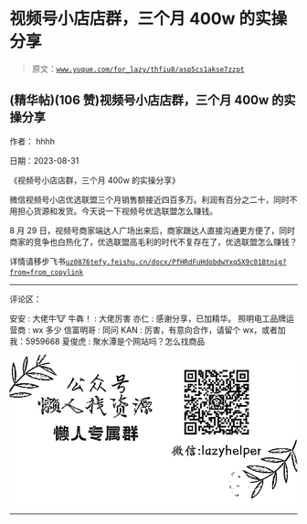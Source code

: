 # 视频号小店店群，三个月 400w 的实操分享

> 原文：[`www.yuque.com/for_lazy/thfiu8/asp5cs1akse7zzpt`](https://www.yuque.com/for_lazy/thfiu8/asp5cs1akse7zzpt)

## (精华帖)(106 赞)视频号小店店群，三个月 400w 的实操分享

作者： hhhh

日期：2023-08-31

《视频号小店店群，三个月 400w 的实操分享》

微信视频号小店优选联盟三个月销售额接近四百多万。利润有百分之二十，同时不用担心货源和发货。今天说一下视频号优选联盟怎么赚钱。

8 月 29 日，视频号商家端达人广场出来后，商家跟达人直接沟通更方便了，同时商家的竞争也白热化了，优选联盟高毛利的时代不复存在了，优选联盟怎么赚钱？

详情请移步飞书[`uz0876tefy.feishu.cn/docx/PfHRdFuHdobdwYxq5X9c01Btnig?from=from_copylink`](https://uz0876tefy.feishu.cn/docx/PfHRdFuHdobdwYxq5X9c01Btnig?from=from_copylink)

* * *

评论区：

安安 : 大佬牛🐮
牛犇！ : 大佬厉害
亦仁 : 感谢分享，已加精华。
照明电工品牌运营商 : wx 多少
信富明哥 : 同问
KAN : 厉害，有意向合作，请留个 wx，或者加我：5959668
夏俊虎 : 聚水潭是个网站吗？怎么找商品

![](img/1c37d505930596d12a88ab23e11aa07a.png)

* * *